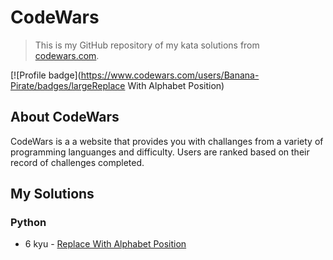 # CodeWars
>This is my GitHub repository of my kata solutions from [codewars.com](https://www.codewars.com/).

[![Profile badge](https://www.codewars.com/users/Banana-Pirate/badges/largeReplace With Alphabet Position)

## About CodeWars
CodeWars is a a website that provides you with challanges from a variety of programming languanges and difficulty.
Users are ranked based on their record of challenges completed.

## My Solutions

### Python

- 6 kyu - [Replace With Alphabet Position](py/alphabetPosition.py)

